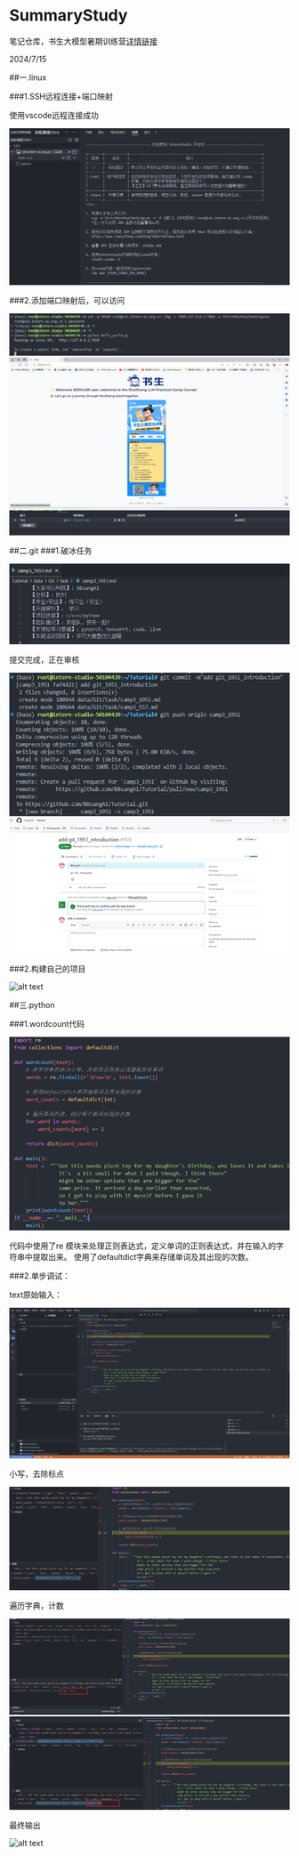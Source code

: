 # SummaryStudy
笔记仓库，书生大模型暑期训练营[详情链接](https://github.com/InternLM/Tutorial)

2024/7/15

##一.linux

###1.SSH远程连接+端口映射

使用vscode远程连接成功

![alt text](.\IMAGE\image-2.png)

###2.添加端口映射后，可以访问

![alt text](.\IMAGE\image-7.png)
![alt text](.\IMAGE\image-4.png)
![alt text](.\IMAGE\image-3.png)

##二.git
###1.破冰任务

![alt text](.\IMAGE\image-1.png)

提交完成，正在审核

![alt text](.\IMAGE\image.png)
![alt text](.\IMAGE\image-5.png)

###2.构建自己的项目

![alt text](.\IMAGE\-6.png)


##三.python

###1.wordcount代码

![alt text](.\IMAGE\image-8.png)

代码中使用了re 模块来处理正则表达式，定义单词的正则表达式，并在输入的字符串中提取出来。
     使用了defaultdict字典来存储单词及其出现的次数。

###2.单步调试：

text原始输入：

![alt text](.\IMAGE\1721050589216.jpg)

小写，去除标点

![alt text](.\IMAGE\/1721050669515.jpg)

遍历字典，计数

![alt text](.\IMAGE\1721050721256.png)
![alt text](.\IMAGE\1721050710358.jpg)

最终输出

![alt text](../IMAGE/1721050798640.jpg)



